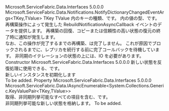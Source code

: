 <Type Name="NotifyDictionaryRebuildEventArgs&lt;TKey,TValue&gt;" FullName="Microsoft.ServiceFabric.Data.Notifications.NotifyDictionaryRebuildEventArgs&lt;TKey,TValue&gt;">
  <TypeSignature Language="C#" Value="public class NotifyDictionaryRebuildEventArgs&lt;TKey,TValue&gt; : Microsoft.ServiceFabric.Data.Notifications.NotifyDictionaryChangedEventArgs&lt;TKey,TValue&gt;" />
  <TypeSignature Language="ILAsm" Value=".class public auto ansi beforefieldinit NotifyDictionaryRebuildEventArgs`2&lt;TKey, TValue&gt; extends Microsoft.ServiceFabric.Data.Notifications.NotifyDictionaryChangedEventArgs`2&lt;!TKey, !TValue&gt;" />
  <TypeSignature Language="DocId" Value="T:Microsoft.ServiceFabric.Data.Notifications.NotifyDictionaryRebuildEventArgs`2" />
  <TypeSignature Language="VB.NET" Value="Public Class NotifyDictionaryRebuildEventArgs(Of TKey, TValue)&#xA;Inherits NotifyDictionaryChangedEventArgs(Of TKey, TValue)" />
  <TypeSignature Language="F#" Value="type NotifyDictionaryRebuildEventArgs&lt;'Key, 'Value&gt; = class&#xA;    inherit NotifyDictionaryChangedEventArgs&lt;'Key, 'Value&gt;" />
  <AssemblyInfo>
    <AssemblyName>Microsoft.ServiceFabric.Data.Interfaces</AssemblyName>
    <AssemblyVersion>5.0.0.0</AssemblyVersion>
  </AssemblyInfo>
  <TypeParameters>
    <TypeParameter Name="TKey" />
    <TypeParameter Name="TValue" />
  </TypeParameters>
  <Base>
    <BaseTypeName>Microsoft.ServiceFabric.Data.Notifications.NotifyDictionaryChangedEventArgs&lt;TKey,TValue&gt;</BaseTypeName>
    <BaseTypeArguments>
      <BaseTypeArgument TypeParamName="TKey">TKey</BaseTypeArgument>
      <BaseTypeArgument TypeParamName="TValue">TValue</BaseTypeArgument>
    </BaseTypeArguments>
  </Base>
  <Interfaces />
  <Docs>
    <typeparam name="TKey">内のキーの種類、<cref name="IReliableDictionary" />です。</typeparam>
    <typeparam name="TValue">内の値の型、<cref name="IReliableDictionary" />です。</typeparam>
    <summary>
            再構築操作によって発生した RebuildNotificationAsyncCallback イベントのデータを提供します。
            再構築の回復、コピーまたは信頼性の高い状態の復元の終了時に通知が発生します。
            </summary>
    <remarks>
            なお、この操作が完了するまでの再構築、<cref name="IReliableDictionary" />は完了しません。
            これが原因でブロックされるまでに、レプリカを続行する前に完了コールバックを待機しています。 非同期のイテレーションの状態の上には、IO を必要があります。
            </remarks>
  </Docs>
  <Members>
    <Member MemberName=".ctor">
      <MemberSignature Language="C#" Value="public NotifyDictionaryRebuildEventArgs (Microsoft.ServiceFabric.Data.IAsyncEnumerable&lt;System.Collections.Generic.KeyValuePair&lt;TKey,TValue&gt;&gt; enumerableState);" />
      <MemberSignature Language="ILAsm" Value=".method public hidebysig specialname rtspecialname instance void .ctor(class Microsoft.ServiceFabric.Data.IAsyncEnumerable`1&lt;valuetype System.Collections.Generic.KeyValuePair`2&lt;!TKey, !TValue&gt;&gt; enumerableState) cil managed" />
      <MemberSignature Language="DocId" Value="M:Microsoft.ServiceFabric.Data.Notifications.NotifyDictionaryRebuildEventArgs`2.#ctor(Microsoft.ServiceFabric.Data.IAsyncEnumerable{System.Collections.Generic.KeyValuePair{`0,`1}})" />
      <MemberSignature Language="VB.NET" Value="Public Sub New (enumerableState As IAsyncEnumerable(Of KeyValuePair(Of TKey, TValue)))" />
      <MemberSignature Language="F#" Value="new Microsoft.ServiceFabric.Data.Notifications.NotifyDictionaryRebuildEventArgs&lt;'Key, 'Value&gt; : Microsoft.ServiceFabric.Data.IAsyncEnumerable&lt;System.Collections.Generic.KeyValuePair&lt;'Key, 'Value&gt;&gt; -&gt; Microsoft.ServiceFabric.Data.Notifications.NotifyDictionaryRebuildEventArgs&lt;'Key, 'Value&gt;" Usage="new Microsoft.ServiceFabric.Data.Notifications.NotifyDictionaryRebuildEventArgs&lt;'Key, 'Value&gt; enumerableState" />
      <MemberType>Constructor</MemberType>
      <AssemblyInfo>
        <AssemblyName>Microsoft.ServiceFabric.Data.Interfaces</AssemblyName>
        <AssemblyVersion>5.0.0.0</AssemblyVersion>
      </AssemblyInfo>
      <Parameters>
        <Parameter Name="enumerableState" Type="Microsoft.ServiceFabric.Data.IAsyncEnumerable&lt;System.Collections.Generic.KeyValuePair&lt;TKey,TValue&gt;&gt;" />
      </Parameters>
      <Docs>
        <param name="enumerableState">
          <cref name="IAsyncEnumerable" />新しい状態を反復処理に使用できる、<cref name="IReliableDictionary" />です。</param>
        <summary>
            新しいインスタンスを初期化します<cref name="NotifyDictionaryRebuildEventArgs" /></summary>
        <remarks>To be added.</remarks>
      </Docs>
    </Member>
    <Member MemberName="State">
      <MemberSignature Language="C#" Value="public Microsoft.ServiceFabric.Data.IAsyncEnumerable&lt;System.Collections.Generic.KeyValuePair&lt;TKey,TValue&gt;&gt; State { get; }" />
      <MemberSignature Language="ILAsm" Value=".property instance class Microsoft.ServiceFabric.Data.IAsyncEnumerable`1&lt;valuetype System.Collections.Generic.KeyValuePair`2&lt;!TKey, !TValue&gt;&gt; State" />
      <MemberSignature Language="DocId" Value="P:Microsoft.ServiceFabric.Data.Notifications.NotifyDictionaryRebuildEventArgs`2.State" />
      <MemberSignature Language="VB.NET" Value="Public ReadOnly Property State As IAsyncEnumerable(Of KeyValuePair(Of TKey, TValue))" />
      <MemberSignature Language="F#" Value="member this.State : Microsoft.ServiceFabric.Data.IAsyncEnumerable&lt;System.Collections.Generic.KeyValuePair&lt;'Key, 'Value&gt;&gt;" Usage="Microsoft.ServiceFabric.Data.Notifications.NotifyDictionaryRebuildEventArgs&lt;'Key, 'Value&gt;.State" />
      <MemberType>Property</MemberType>
      <AssemblyInfo>
        <AssemblyName>Microsoft.ServiceFabric.Data.Interfaces</AssemblyName>
        <AssemblyVersion>5.0.0.0</AssemblyVersion>
      </AssemblyInfo>
      <ReturnValue>
        <ReturnType>Microsoft.ServiceFabric.Data.IAsyncEnumerable&lt;System.Collections.Generic.KeyValuePair&lt;TKey,TValue&gt;&gt;</ReturnType>
      </ReturnValue>
      <Docs>
        <summary>
            取得、非同期列挙可能なすべての項目を含む、<cref name="IReliableDictionary" />です。
            </summary>
        <value>非同期列挙可能な新しい状態を格納します。</value>
        <remarks>To be added.</remarks>
      </Docs>
    </Member>
  </Members>
</Type>